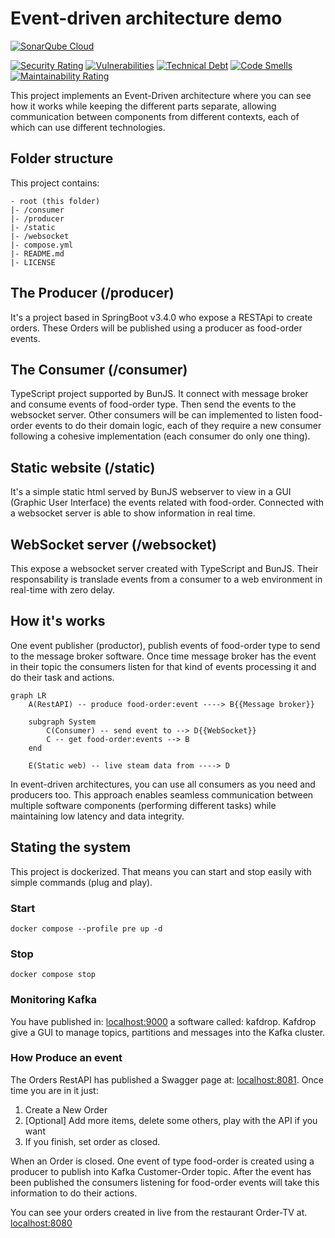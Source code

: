 # Event-driven architecture demo

[![SonarQube Cloud](https://sonarcloud.io/images/project_badges/sonarcloud-highlight.svg)](https://sonarcloud.io/summary/new_code?id=Armando-Torres_event-driven)

[![Security Rating](https://sonarcloud.io/api/project_badges/measure?project=Armando-Torres_event-driven&metric=security_rating)](https://sonarcloud.io/summary/new_code?id=Armando-Torres_event-driven) [![Vulnerabilities](https://sonarcloud.io/api/project_badges/measure?project=Armando-Torres_event-driven&metric=vulnerabilities)](https://sonarcloud.io/summary/new_code?id=Armando-Torres_event-driven) [![Technical Debt](https://sonarcloud.io/api/project_badges/measure?project=Armando-Torres_event-driven&metric=sqale_index)](https://sonarcloud.io/summary/new_code?id=Armando-Torres_event-driven) [![Code Smells](https://sonarcloud.io/api/project_badges/measure?project=Armando-Torres_event-driven&metric=code_smells)](https://sonarcloud.io/summary/new_code?id=Armando-Torres_event-driven) [![Maintainability Rating](https://sonarcloud.io/api/project_badges/measure?project=Armando-Torres_event-driven&metric=sqale_rating)](https://sonarcloud.io/summary/new_code?id=Armando-Torres_event-driven)

This project implements an Event-Driven architecture where you can see how it works while keeping the different parts separate, allowing communication between components from different contexts, each of which can use different technologies.

## Folder structure
This project contains:

    - root (this folder)
    |- /consumer
    |- /producer
    |- /static
    |- /websocket
    |- compose.yml
    |- README.md
    |- LICENSE

## The Producer (/producer)

It's a project based in SpringBoot v3.4.0 who expose a RESTApi to create orders. These Orders will be published using a producer as food-order events.

## The Consumer (/consumer)

TypeScript project supported by BunJS. It connect with message broker and consume events of food-order type. Then send the events to the websocket server. Other consumers will be can implemented to listen food-order events to do their domain logic, each of they require a new consumer following a cohesive implementation (each consumer do only one thing).

## Static website (/static)

It's a simple static html served by BunJS webserver to view in a GUI (Graphic User Interface) the events related with food-order. Connected with a websocket server is able to show information in real time.

## WebSocket server (/websocket)

This expose a websocket server created with TypeScript and BunJS. Their responsability is translade events from a consumer to a web environment in real-time with zero delay.

## How it's works
One event publisher (productor), publish events of food-order type to send to the message broker software. Once time message broker has the event in their topic the consumers listen for that kind of events processing it and do their task and actions.

```mermaid
graph LR
    A(RestAPI) -- produce food-order:event ----> B{{Message broker}}

    subgraph System
        C(Consumer) -- send event to --> D{{WebSocket}}
        C -- get food-order:events --> B
    end

    E(Static web) -- live steam data from ----> D

```
In event-driven architectures, you can use all consumers as you need and producers too. This approach enables seamless communication between multiple software components (performing different tasks) while maintaining low latency and data integrity.

## Stating the system

This project is dockerized. That means you can start and stop easily with simple commands (plug and play).

### Start
```shell
docker compose --profile pre up -d
```

### Stop
```shell
docker compose stop
```

### Monitoring Kafka

You have published in: [localhost:9000](http://localhost:9000) a software called: kafdrop. Kafdrop give a GUI to manage topics, partitions and messages into the Kafka cluster.

### How Produce an event

The Orders RestAPI has published a Swagger page at: [localhost:8081](http://localhost:8081/swagger-ui/index.html). Once time you are in it just:

1. Create a New Order
2. [Optional] Add more items, delete some others, play with the API if you want
3. If you finish, set order as closed.

When an Order is closed. One event of type food-order is created using a producer to publish into Kafka Customer-Order topic. After the event has been published the consumers listening for food-order events will take this information to do their actions.

You can see your orders created in live from the restaurant Order-TV at. [localhost:8080](http://localhost:8080)